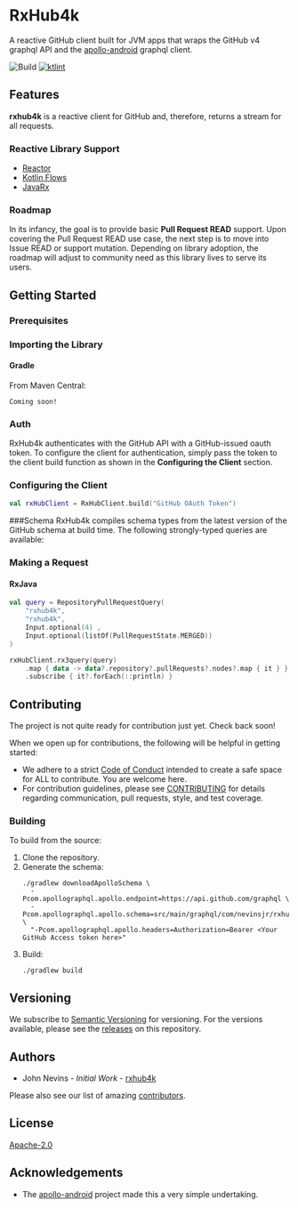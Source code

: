 # RxHub4k
A reactive GitHub client built for JVM apps that wraps the GitHub v4 graphql API and the [apollo-android](https://github.com/apollographql/apollo-android) graphql client.

![Build](https://github.com/rxhub4k/rxhub4k/workflows/CI/badge.svg)
[![ktlint](https://img.shields.io/badge/code%20style-%E2%9D%A4-FF4081.svg)](https://ktlint.github.io/)

## Features
**rxhub4k** is a reactive client for GitHub and, therefore, returns a stream for all requests.

### Reactive Library Support
* [Reactor](https://projectreactor.io/)
* [Kotlin Flows](https://kotlinlang.org/docs/reference/coroutines/flow.html#flows)
* [JavaRx](https://github.com/ReactiveX/RxJava)

### Roadmap
In its infancy, the goal is to provide basic **Pull Request READ** support.  Upon covering the Pull Request READ use case, the next step is to move into Issue READ or support mutation.  Depending on library adoption, the roadmap will adjust to community need as this library lives to serve its users.

## Getting Started
### Prerequisites

### Importing the Library
#### Gradle
From Maven Central:

`Coming soon!`

### Auth
RxHub4k authenticates with the GitHub API with a GitHub-issued oauth token.  To configure the client for authentication, simply pass the token to the client build function as shown in the **Configuring the Client** section.

### Configuring the Client
```kotlin
val rxHubClient = RxHubClient.build("GitHub OAuth Token")
```
###Schema
RxHub4k compiles schema types from the latest version of the GitHub schema at build time.  The following strongly-typed queries are available:

### Making a Request
#### RxJava
```kotlin
val query = RepositoryPullRequestQuery(
    "rxhub4k",
    "rxhub4k",
    Input.optional(4) ,
    Input.optional(listOf(PullRequestState.MERGED))
)

rxHubClient.rx3query(query)
    .map { data -> data?.repository?.pullRequests?.nodes?.map { it } }
    .subscribe { it?.forEach(::println) }
```

## Contributing
The project is not quite ready for contribution just yet.  Check back soon!

When we open up for contributions, the following will be helpful in getting started:
* We adhere to a strict [Code of Conduct](https://github.com/rxhub4k/rxhub4k/blob/master/CODE_OF_CONDUCT.md) intended to create a safe space for ALL to contribute.  You are welcome here.
* For contribution guidelines, please see [CONTRIBUTING](https://github.com/rxhub4k/rxhub4k/blob/master/CONTRIBUTING.md) for details regarding communication, pull requests, style, and test coverage.

### Building
To build from the source:
1. Clone the repository.
1. Generate the schema:
    ```
    ./gradlew downloadApolloSchema \
      -Pcom.apollographql.apollo.endpoint=https://api.github.com/graphql \
      -Pcom.apollographql.apollo.schema=src/main/graphql/com/nevinsjr/rxhubk/schema.json \
      "-Pcom.apollographql.apollo.headers=Authorization=Bearer <Your GitHub Access token here>"
    ```
1. Build:
    ```
    ./gradlew build
    ```

## Versioning
We subscribe to [Semantic Versioning](https://semver.org/) for versioning. For the versions available, please see the [releases](https://github.com/rxhub4k/rxhub4k/releases) on this repository.

## Authors
* John Nevins - _Initial Work_ - [rxhub4k](https://github.com/rxhub4k)

Please also see our list of amazing [contributors](https://github.com/rxhub4k/rxhub4k/people).

## License
[Apache-2.0](https://github.com/rxhub4k/rxhub4k/blob/master/LICENSE)

## Acknowledgements
* The [apollo-android](https://github.com/apollographql/apollo-android) project made this a very simple undertaking.
